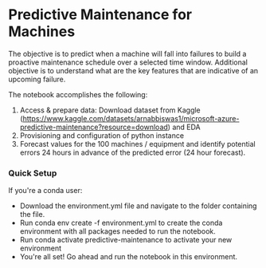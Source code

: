 # Predictive Maintenance for Machines

The objective is to predict when a machine will fall into failures to build a proactive maintenance
schedule over a selected time window. Additional objective is to understand what are the
key features that are indicative of an upcoming failure.

The notebook accomplishes the following:

1. Access & prepare data: Download dataset from Kaggle (https://www.kaggle.com/datasets/arnabbiswas1/microsoft-azure-predictive-maintenance?resource=download) and EDA
2. Provisioning and configuration of python instance
3. Forecast values for the 100 machines / equipment and identify potential errors 24 hours
in advance of the predicted error (24 hour forecast). 

### Quick Setup

If you're a conda user:
- Download the environment.yml file and navigate to the folder containing the file. 
- Run conda env create -f environment.yml to create the conda environment with all packages needed to run the notebook.
- Run conda activate predictive-maintenance to activate your new environment
- You're all set! Go ahead and run the notebook in this environment. 

